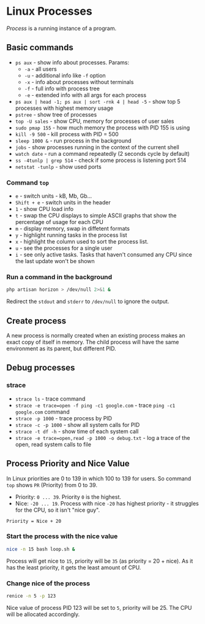 # Linux Processes

*Process* is a running instance of a program.

## Basic commands

- `ps aux` - show info about processes. Params:
  * `-a` - all users
  * `-u` - additional info like `-f` option
  * `-x` - info about processes without terminals
  * `-f` - full info with process tree
  * `-e` - extended info with all args for each process
- `ps aux | head -1; ps aux | sort -rnk 4 | head -5` - show top 5 processes with highest memory usage
- `pstree` - show tree of processes
- `top -U sales` - show CPU, memory for processes of user sales
- `sudo pmap 155` - how much memory the process with PID 155 is using
- `kill -9 500` - kill process with PID = 500
- `sleep 1000 &` - run process in the background
- `jobs` - show processes running in the context of the current shell
- `watch date` - run a command repeatedly (2 seconds cycle by default)
- `ss -4tunlp | grep 514` - check if some process is listening port 514
- `netstat -tunlp` - show used ports

### Command `top`

- `e` - switch units - kB, Mb, Gb...
- `Shift + e` - switch units in the header
- `1` - show CPU load info
- `t` - swap the CPU displays to simple ASCII graphs that show the percentage of usage for each CPU
- `m` - display memory, swap in diffetent formats
- `y` - highlight running tasks in the process list
- `x` - highlight the column used to sort the process list.
- `u` - see the processes for a single user
- `i` - see only active tasks. Tasks that haven't consumed any CPU since the last update won't be shown

### Run a command in the background

```bash
php artisan horizon > /dev/null 2>&1 &
```

Redirect the `stdout` and `stderr` to `/dev/null` to ignore the output.

## Create process

A new process is normally created when an existing process makes an exact copy of itself in memory. 
The child process will have the same environment as its parent, but different PID.

## Debug processes

### strace

- `strace ls` - trace command
- `strace -e trace=open -f ping -c1 google.com` - trace `ping -c1 google.com` command
- `strace -p 1000` - trace process by PID
- `strace -c -p 1000` - show all system calls for PID
- `strace -t df -h` - show time of each system call
- `strace -e trace=open,read -p 1000 -o debug.txt` -  log a trace of the open, read system calls to file

## Process Priority and Nice Value

In Linux priorities are 0 to 139 in which 100 to 139 for users. So command `top` shows `PR` (Priority) from 0 to 39.

- Priority: `0 ... 39`. Priority `0` is the highest.
- Nice: `-20 ... 19`. Process with nice `-20` has highest priority - it struggles for the CPU, so it isn't "nice guy".

```
Priority = Nice + 20
```

### Start the process with the nice value

```bash
nice -n 15 bash loop.sh &
```

Process will get nice to `15`, priority will be `35` (as priority = 20 + nice). 
As it has the least priority, it gets the least amount of CPU.

### Change nice of the process

```bash
renice -n 5 -p 123
```
Nice value of process PID 123 will be set to `5`, priority will be 25. The CPU will be allocated accordingly.
